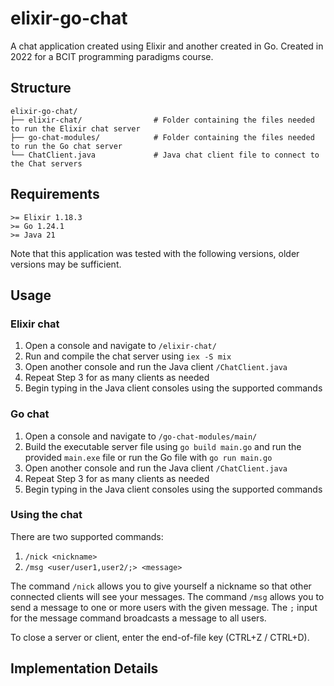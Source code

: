# elixir-go-chat
A chat application created using Elixir and another created in Go. Created in 2022 for a BCIT programming paradigms course.

## Structure

```
elixir-go-chat/
├── elixir-chat/                # Folder containing the files needed to run the Elixir chat server
├── go-chat-modules/            # Folder containing the files needed to run the Go chat server
└── ChatClient.java           	# Java chat client file to connect to the Chat servers
```

## Requirements

```
>= Elixir 1.18.3
>= Go 1.24.1
>= Java 21
```
Note that this application was tested with the following versions, older versions may be sufficient.

## Usage

### Elixir chat

1. Open a console and navigate to ``/elixir-chat/``
2. Run and compile the chat server using ``iex -S mix``
3. Open another console and run the Java client ``/ChatClient.java``
4. Repeat Step 3 for as many clients as needed
5. Begin typing in the Java client consoles using the supported commands

### Go chat

1. Open a console and navigate to ``/go-chat-modules/main/``
2. Build the executable server file using ``go build main.go`` and run the provided ``main.exe`` file or run the Go file with ``go run main.go`` 
3. Open another console and run the Java client ``/ChatClient.java``
4. Repeat Step 3 for as many clients as needed
5. Begin typing in the Java client consoles using the supported commands

### Using the chat

There are two supported commands:
1. ``/nick <nickname>``
2. ``/msg <user/user1,user2/;> <message>``

The command ``/nick`` allows you to give yourself a nickname so that other connected clients will see your messages. The command ``/msg`` allows you to send a message to one or more users with the given message. The ``;`` input for the message command broadcasts a message to all users.

To close a server or client, enter the end-of-file key (CTRL+Z / CTRL+D).

## Implementation Details

